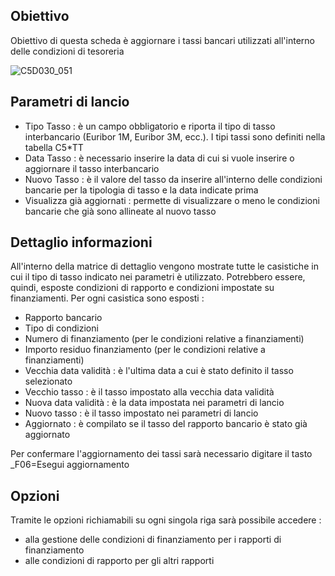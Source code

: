 ## Obiettivo
Obiettivo di questa scheda è aggiornare i tassi bancari utilizzati all'interno delle condizioni di tesoreria

![C5D030_051](http://localhost:3000/immagini/MBDOC_SCH-C5D030_UTB/C5D030_051.png)
## Parametri di lancio

 * Tipo Tasso :  è un campo obbligatorio e riporta il tipo di tasso interbancario (Euribor 1M, Euribor 3M, ecc.). I tipi tassi sono definiti nella tabella C5*TT
 * Data Tasso :  è necessario inserire la data di cui si vuole inserire o aggiornare il tasso interbancario
 * Nuovo Tasso :  è il valore del tasso da inserire all'interno delle condizioni bancarie per la tipologia di tasso e la data indicate prima
 * Visualizza già aggiornati :  permette di visualizzare o meno le condizioni bancarie che già sono allineate al nuovo tasso

## Dettaglio informazioni

All'interno della matrice di dettaglio vengono mostrate tutte le casistiche in cui il tipo di tasso indicato nei parametri è utilizzato. Potrebbero essere, quindi, esposte condizioni di rapporto e condizioni impostate su finanziamenti.
Per ogni casistica sono esposti : 
 * Rapporto bancario
 * Tipo di condizioni
 * Numero di finanziamento (per le condizioni relative a finanziamenti)
 * Importo residuo finanziamento (per le condizioni relative a finanziamenti)
 * Vecchia data validità :  è l'ultima data a cui è stato definito il tasso selezionato
 * Vecchio tasso :  è il tasso impostato alla vecchia data validità
 * Nuova data validità :  è la data impostata nei parametri di lancio
 * Nuovo tasso :  è il tasso impostato nei parametri di lancio
 * Aggiornato :  è compilato se il tasso del rapporto bancario è stato già aggiornato

Per confermare l'aggiornamento dei tassi sarà necessario digitare il tasto _F06=Esegui aggiornamento

## Opzioni

Tramite le opzioni richiamabili su ogni singola riga sarà possibile accedere : 
 * alla gestione delle condizioni di finanziamento per i rapporti di finanziamento
 * alle condizioni di rapporto per gli altri rapporti




